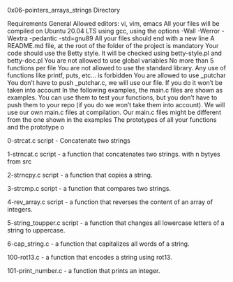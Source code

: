 0x06-pointers_arrays_strings Directory



Requirements
General
Allowed editors: vi, vim, emacs
All your files will be compiled on Ubuntu 20.04 LTS using gcc, using the options -Wall -Werror -Wextra -pedantic -std=gnu89
All your files should end with a new line
A README.md file, at the root of the folder of the project is mandatory
Your code should use the Betty style. It will be checked using betty-style.pl and betty-doc.pl
You are not allowed to use global variables
No more than 5 functions per file
You are not allowed to use the standard library. Any use of functions like printf, puts, etc… is forbidden
You are allowed to use _putchar
You don’t have to push _putchar.c, we will use our file. If you do it won’t be taken into account
In the following examples, the main.c files are shown as examples. You can use them to test your functions, but you don’t have to push them to your repo (if you do we won’t take them into account). We will use our own main.c files at compilation. Our main.c files might be different from the one shown in the examples
The prototypes of all your functions and the prototype o


0-strcat.c script - Concatenate two strings

1-strncat.c script - a function that concatenates two strings. with n bytyes from src

2-strncpy.c script -  a function that copies a string.

3-strcmp.c script - a function that compares two strings.

4-rev_array.c script - a function that reverses the content of an array of integers.

5-string_toupper.c script - a function that changes all lowercase letters of a string to uppercase.

6-cap_string.c - a function that capitalizes all words of a string.

100-rot13.c - a function that encodes a string using rot13.

101-print_number.c - a function that prints an integer.
